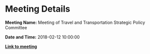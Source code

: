 # Meeting Details

**Meeting Name:** Meeting of Travel and Transportation Strategic Policy Committee

**Date and Time:** 2018-02-12 10:00:00

**<a href="https://www.limerick.ie/council/whats-on/meeting-travel-and-transportation-strategic-policy-committee" target="_blank">Link to meeting</a>**
